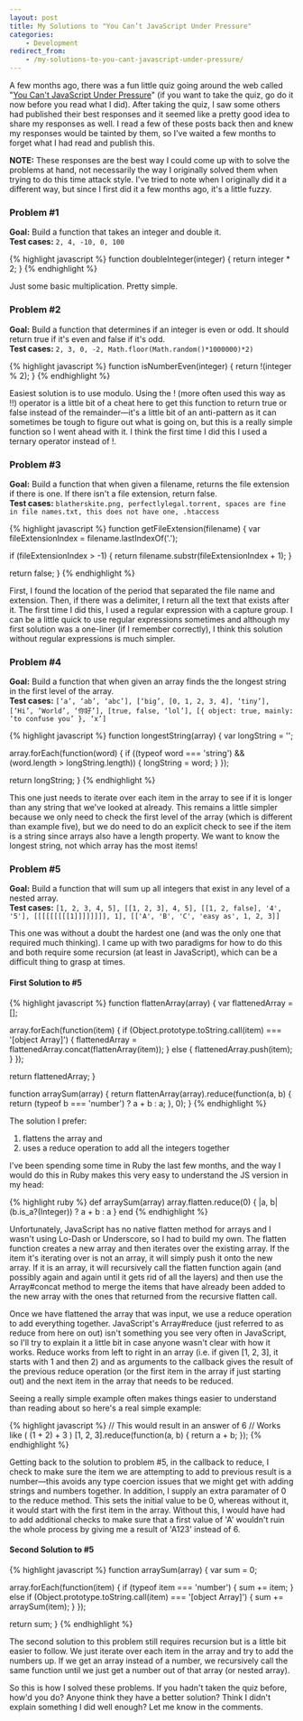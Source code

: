 ```yaml
---
layout: post
title: My Solutions to "You Can’t JavaScript Under Pressure"
categories:
    - Development
redirect_from:
    - /my-solutions-to-you-cant-javascript-under-pressure/
---
```


A few months ago, there was a fun little quiz going around the web called "[You Can't JavaScript Under Pressure](http://games.usvsth3m.com/javascript-under-pressure/)" (if you want to take the quiz, go do it now before you read what I did). After taking the quiz, I saw some others had published their best responses and it seemed like a pretty good idea to share my responses as well. I read a few of these posts back then and knew my responses would be tainted by them, so I've waited a few months to forget what I had read and publish this.

**NOTE:** These responses are the best way I could come up with to solve the problems at hand, not necessarily the way I originally solved them when trying to do this time attack style. I've tried to note when I originally did it a different way, but since I first did it a few months ago, it's a little fuzzy.

### Problem #1
**Goal:** Build a function that takes an integer and double it.
<br />
**Test cases:** `2, 4, -10, 0, 100`

{% highlight javascript %}
function doubleInteger(integer) {
  return integer * 2;
}
{% endhighlight %}

Just some basic multiplication. Pretty simple.

### Problem #2
**Goal:** Build a function that determines if an integer is even or odd. It should return true if it's even and false if it's odd.
<br />
**Test cases:** `2, 3, 0, -2, Math.floor(Math.random()*1000000)*2)`

{% highlight javascript %}
function isNumberEven(integer) {
  return !(integer % 2);
}
{% endhighlight %}

Easiest solution is to use modulo. Using the ! (more often used this way as !!) operator is a little bit of a cheat here to get this function to return true or false instead of the remainder&mdash;it's a little bit of an anti-pattern as it can sometimes be tough to figure out what is going on, but this is a really simple function so I went ahead with it. I think the first time I did this I used a ternary operator instead of !.

### Problem #3
**Goal:** Build a function that when given a filename, returns the file extension if there is one. If there isn't a file extension, return false.
<br />
**Test cases:** `blatherskite.png, perfectlylegal.torrent, spaces are fine in file names.txt, this does not have one, .htaccess`

{% highlight javascript %}
function getFileExtension(filename) {
  var fileExtensionIndex = filename.lastIndexOf('.');

  if (fileExtensionIndex > -1) {
    return filename.substr(fileExtensionIndex + 1);
  }

  return false;
}
{% endhighlight %}

First, I found the location of the period that separated the file name and extension. Then, if there was a delimiter, I return all the text that exists after it. The first time I did this, I used a regular expression with a capture group. I can be a little quick to use regular expressions sometimes and although my first solution was a one-liner (if I remember correctly), I think this solution without regular expressions is much simpler.

### Problem #4
**Goal:** Build a function that when given an array finds the the longest string in the first level of the array.
<br />
**Test cases:** `[‘a’, ‘ab’, ‘abc’], [‘big’, [0, 1, 2, 3, 4], ‘tiny’], [‘Hi’, ‘World’, ‘你好’], [true, false, ‘lol’], [{ object: true, mainly: ‘to confuse you’ }, ‘x’]`

{% highlight javascript %}
function longestString(array) {
  var longString = '';

  array.forEach(function(word) {
    if ((typeof word === 'string') && (word.length > longString.length)) {
      longString = word;
    }
  });

  return longString;
}
{% endhighlight %}

This one just needs to iterate over each item in the array to see if it is longer than any string that we've looked at already. This remains a little simpler because we only need to check the first level of the array (which is different than example five), but we do need to do an explicit check to see if the item is a string since arrays also have a length property. We want to know the longest string, not which array has the most items!

### Problem #5
**Goal:** Build a function that will sum up all integers that exist in any level of a nested array.
<br />
**Test cases:** `[1, 2, 3, 4, 5], [[1, 2, 3], 4, 5], [[1, 2, false], '4', '5'], [[[[[[[[[1]]]]]]]], 1], [['A', 'B', 'C', 'easy as', 1, 2, 3]]`

This one was without a doubt the hardest one (and was the only one that required much thinking). I came up with two paradigms for how to do this and both require some recursion (at least in JavaScript), which can be a difficult thing to grasp at times.

#### First Solution to #5

{% highlight javascript %}
function flattenArray(array) {
  var flattenedArray = [];

  array.forEach(function(item) {
    if (Object.prototype.toString.call(item) === '[object Array]') {
      flattenedArray = flattenedArray.concat(flattenArray(item));
    }
    else {
      flattenedArray.push(item);
    }
  });

  return flattenedArray;
}

function arraySum(array) {
  return flattenArray(array).reduce(function(a, b) {
    return (typeof b === 'number') ? a + b : a;
  }, 0);
}
{% endhighlight %}

The solution I prefer:

1. flattens the array and
2. uses a reduce operation to add all the integers together

I've been spending some time in Ruby the last few months, and the way I would do this in Ruby makes this very easy to understand the JS version in my head:

{% highlight ruby %}
def arraySum(array)
  array.flatten.reduce(0) { |a, b| (b.is_a?(Integer)) ? a + b : a }
end
{% endhighlight %}

Unfortunately, JavaScript has no native flatten method for arrays and I wasn't using Lo-Dash or Underscore, so I had to build my own. The flatten function creates a new array and then iterates over the existing array. If the item it's iterating over is not an array, it will simply push it onto the new array. If it is an array, it will recursively call the flatten function again (and possibly again and again until it gets rid of all the layers) and then use the Array#concat method to merge the items that have already been added to the new array with the ones that returned from the recursive flatten call.

Once we have flattened the array that was input, we use a reduce operation to add everything together. JavaScript's Array#reduce (just referred to as reduce from here on out) isn't something you see very often in JavaScript, so I'll try to explain it a little bit in case anyone wasn't clear with how it works. Reduce works from left to right in an array (i.e. if given [1, 2, 3], it starts with 1 and then 2) and as arguments to the callback gives the result of the previous reduce operation (or the first item in the array if just starting out) and the next item in the array that needs to be reduced.

Seeing a really simple example often makes things easier to understand than reading about so here's a real simple example:

{% highlight javascript %}
// This would result in an answer of 6
// Works like ( (1 + 2) + 3 )
[1, 2, 3].reduce(function(a, b) {
  return a + b;
});
{% endhighlight %}

Getting back to the solution to problem #5, in the callback to reduce, I check to make sure the item we are attempting to add to previous result is a number&mdash;this avoids any type coercion issues that we might get with adding strings and numbers together. In addition, I supply an extra paramater of 0 to the reduce method. This sets the initial value to be 0, whereas without it, it would start with the first item in the array. Without this, I would have had to add additional checks to make sure that a first value of 'A' wouldn't ruin the whole process by giving me a result of 'A123' instead of 6.

#### Second Solution to #5

{% highlight javascript %}
function arraySum(array) {
  var sum = 0;

  array.forEach(function(item) {
    if (typeof item === 'number') {
      sum += item;
    }
    else if (Object.prototype.toString.call(item) === '[object Array]') {
      sum += arraySum(item);
    }
  });

  return sum;
}
{% endhighlight %}

The second solution to this problem still requires recursion but is a little bit easier to follow. We just iterate over each item in the array and try to add the numbers up. If we get an array instead of a number, we recursively call the same function until we just get a number out of that array (or nested array).

So this is how I solved these problems. If you hadn't taken the quiz before, how'd you do? Anyone think they have a better solution? Think I didn't explain something I did well enough? Let me know in the comments.
